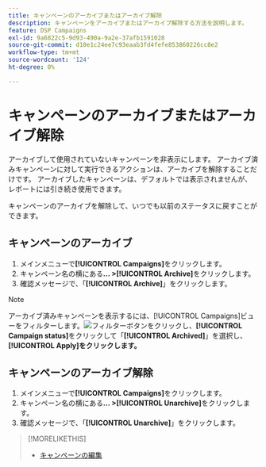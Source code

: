```yaml
---
title: キャンペーンのアーカイブまたはアーカイブ解除
description: キャンペーンをアーカイブまたはアーカイブ解除する方法を説明します。
feature: DSP Campaigns
exl-id: 9a6822c5-9d93-490a-9a2e-37afb1591028
source-git-commit: d10e1c24ee7c93eaab3fd4fefe853860226cc8e2
workflow-type: tm+mt
source-wordcount: '124'
ht-degree: 0%

---
```


# キャンペーンのアーカイブまたはアーカイブ解除

アーカイブして使用されていないキャンペーンを非表示にします。 アーカイブ済みキャンペーンに対して実行できるアクションは、アーカイブを解除することだけです。 アーカイブしたキャンペーンは、デフォルトでは表示されませんが、レポートには引き続き使用できます。

キャンペーンのアーカイブを解除して、いつでも以前のステータスに戻すことができます。

## キャンペーンのアーカイブ

1. メインメニューで&#x200B;**[!UICONTROL Campaigns]**&#x200B;をクリックします。
1. キャンペーン名の横にある&#x200B;**... >[!UICONTROL Archive]**&#x200B;をクリックします。
1. 確認メッセージで、「**[!UICONTROL Archive]**」をクリックします。

>[!NOTE]
>
>アーカイブ済みキャンペーンを表示するには、[!UICONTROL Campaigns]ビューをフィルターします。![フィルターボタン](/help/dsp/assets/filter.png)をクリックし、**[!UICONTROL Campaign status]**&#x200B;をクリックして「**[!UICONTROL Archived]**」を選択し、**[!UICONTROL Apply]をクリックします。**

## キャンペーンのアーカイブ解除

1. メインメニューで&#x200B;**[!UICONTROL Campaigns]**&#x200B;をクリックします。
1. キャンペーン名の横にある&#x200B;**... >[!UICONTROL Unarchive]**&#x200B;をクリックします。
1. 確認メッセージで、「**[!UICONTROL Unarchive]**」をクリックします。

>[!MORELIKETHIS]
>
>* [キャンペーンの編集](campaign-edit.md)

